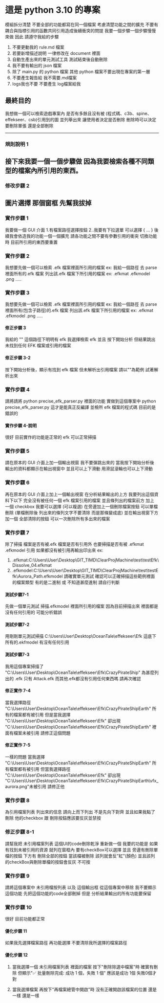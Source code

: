 <!-- config
{
  "style": "style.css"
}
-->

# 這是 python 3.10 的專案

模組拆分清楚
不要全部的功能都寫在同一個檔案
考慮清楚功能之間的擴充
不要有耦合與指標引用的函數共同引用造成後續衝突的問提
我要一個步驟一個步驟慢慢來做 因此 請遵守我給的步驟

1. 不要更動我的 rule.md 檔案 
2. 若要新增描述說明 一律修改在 document 裡面 
3. 自動生產出來的單元測試工具 測試結束後自動刪除 
4. 我不要有輸出的 json 檔案 
5. 除了 main.py 的 python 檔案 其他 python 檔案不要出現在專案的第一層 
6. 不要產生報告給 我不需要.md檔案
7. logs我也不要 不要產生 log檔案給我

## 最終目的

我想做一個可以檢索遊戲專案內 是否有多餘且沒有被 (程式碼、c3b、spine、effekseer、csb)引用到的圖 並列舉出來
讓使用者決定是否刪除
刪除時可以決定要刪除單張
還是全部刪除

---

### 規則說明 1

## 接下來我要一個一個步驟做 因為我要檢索各種不同類型的檔案內所引用的東西。

### 修改步驟 2

## 圖片選擇 那個窗框 先幫我拔掉

### 實作步驟 1

我要做一個 GUI 介面 1.有檔案路徑選擇按鈕
2..我要有下拉選單 可以選擇 { ... } 後續我會依造我的功能一個一個擴充 請各功能之間不要有參數引用的衝突 切換功能時 目前所引用的東西要重置

### 實作步驟 2

我想要先做一個可以檢索 .efk 檔案裡面所引用的檔案
ex: 我給一個路徑
去 parse 裡面所有的.efk 檔案
列出該.efk 檔案下所引用的檔案
ex: .efkmat .efkmodel .png .....

### 實作步驟 3

我想要先做一個可以檢索 .efk 檔案裡面所引用的檔案
ex: 我給一個路徑
去 parse 裡面所有(包含子路徑)的.efk 檔案
列出該.efk 檔案下所引用的檔案
ex: .efkmat .efkmodel .png .....

#### 修正步驟 3

我給的 "" 這個路徑下明明有 efk
我選擇檢索 efk 並且 按下開始分析 但結果跳出 未找到任何 EFK 檔案或引用的檔案

#### 修正步驟 3-2

按下開始分析後，顯示有找到 efk 檔案 但未解析出引用檔案
請以""為範例 試著解析出來

### 實作步驟 4

請將請將 python precise_efk_parser.py 裡面的功能 實做到這個專案中
python precise_efk_parser.py 這才是能真正反編譯 並檢所 efk 檔案的程式碼 目前的是錯誤的

#### 實作步驟 4-說明

很好 目前實作的功能是正常的 efk 可以正常掃描

### 實作步驟 5

請在原本的 GUI 介面上加一個輸出視窗 我不要彈跳出來的
當我按下開始分析後 輸出的資料都顯示在輸出視窗中 並且可以上下滑動
用滑鼠滾輪也可以上下滑動

### 實作步驟 6

再在原本的 GUI 介面上加上一個輸出視窗 在分析結果輸出的上方
我要列出這個資料下以下 完全沒有被任何一個 efk 檔案引用的檔案
並且條列出的檔案前方 加上 一個 checkbox 我要可以選擇 (可以複選) 在旁邊加上一個刪除檔案按鈕 可以單檔刪除
(單檔刪除後 列出來的條列文字不要清除 而是那條變成底)
並在輸出視窗下方加一個 全部清除的按鈕 可以一次刪除所有多出來的檔案

### 實作步驟 7

除了掃描 檔案是否有被.efk 檔案是否有引用外
也要掃描是否有被 .efkmat .efkmodel 引用
如果都沒有被引用再輸出印出來
ex:

1. .efkmat:C:\Users\User\Desktop\GIT_TIMD\ClearProjMachine\test\testEfk\Dissolve_04.efkmat
2. .efkmodel:C:\Users\User\Desktop\GIT_TIMD\ClearProjMachine\test\testEfk\Aurora_Path.efkmodel
   請確實單元測試 確認可以正確掃描這些範例裡面的檔案類型 有的是二進制 或 不知道甚麼進制 請自行判斷


#### 測試步驟7-1
先做一個單元測試 
掃描.efkmodel 裡面所引用的檔案
因為目前掃描出來 裡面都是沒有任何引用的 可能分析錯誤

#### 測試步驟7-2
用剛剛單元測試掃描
C:\Users\User\Desktop\OceanTale\effekseer\Efk
這底下所有的.ekfmodel 有沒有任何引用

#### 測試步驟7-3
我用這個專案掃描了
"C:\Users\User\Desktop\OceanTale\effekseer\Efk\CrazyPirateShip"
為甚麼列出的 .efk 只有 Attack.efk
而其他.efk都沒有引用任何東西嗎  請再次確認

#### 修正實作 7-4
當我選擇路徑 
"C:\Users\User\Desktop\OceanTale\effekseer\Efk\CrazyPirateShipEarth"
所有的檔案都有被引用
但是當我選擇
"C:\Users\User\Desktop\OceanTale\effekseer\Efk"
卻出現 "C:\Users\User\Desktop\OceanTale\effekseer\Efk\CrazyPirateShipEarth" 裡面有檔案未被引用
請修正這個問題

#### 修正實作 7-5
一樣的問題 當我選擇
"C:\Users\User\Desktop\OceanTale\effekseer\Efk\CrazyPirateShipEarth" 所有檔案都有被引用
但當我選擇路徑
"C:\Users\User\Desktop\OceanTale\effekseer\Efk"
卻出現
"C:\Users\User\Desktop\OceanTale\effekseer\Efk\CrazyPirateShipEarth\vfx_aurora.png"未被引用
請修正他

### 實作步驟 8
為引用檔案列表 
列出來的信息  請向上而下列出 不是先向下對齊
並且如果我點了刪除 
他的checkbox 跟 刪除按鈕應該要反灰並禁按

### 修正步驟 8-1
請幫我把  未引用檔案列表
這個UI的code刪除乾淨  重新做一個 
我要的功能是 如果有找到未被引用的資源 
就列在窗框內 要有checkBox可以選擇 並且 旁邊有刪除單檔的按鈕
下方有 刪除全部的按鈕 
當該檔被刪除 該列就會反"紅"(顏色) 並且該列的checkBox與刪除單檔的按鈕會反灰 不可按

### 實作步驟 9
請將這個專案中 
未引用檔按列表 以及 這個輸出框 從這個專案中移除 
我不要顯示這個功能 先把這個功能的code全部刪掉 
但是 分析結果輸出的所有功能要保留

### 實作步驟 10
很好 目前功能都正常


#### 優化步驟 11 
如果我先選擇檔案路徑 再功能選擇
不要清除我所選擇的檔案路徑

#### 優化步驟 12
1. 當我選擇一個 未引用檔案列表 裡面的檔案 按下"刪除除選中檔案"時
確實有刪除 但顯示"✅ 批量刪除完成: 成功 1 個，失敗 1 個"
應該是成功 1個 失敗0個才對 

2. 當我選擇檔案 再按下"再檔案總管中開啟"時 沒有正確開啟該檔案的位置
還是一樣 還是一樣 








